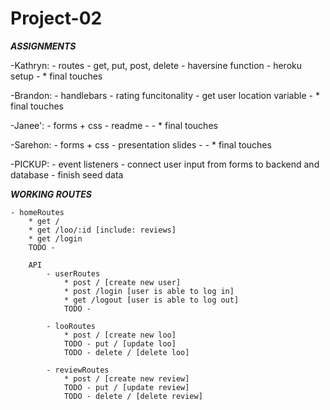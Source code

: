 # Project-02

<!-- TEAM DASHBOARD
    * updated 12:00a 4/5/21
    * task timeline + assignments at bottom -->

<!-- ISSUES --------->
<!-- Total: 16 ------>
<!-- Per Person: 4 -->
<!-- Per Day: 1 ----->
<!-- Days left: 4 --->


<!-- PSA: Comment your code and use console.logs for testing + leave them in there so others who are using that page can test as well. We will delete them before we submit -->

<!-- GIT:
    * start on your personal local branch
    - git pull *sync your local branch w your remote branch
    - git push *read CLI message - you may have to add + commit before pushing
    - git checkout main
    - git pull *sync your local main branch w remote main branch
    - git push
    - git checkout yourbranch
    - git merge main *merge updated local personal branch w your updated local main branch
    * resolve conflicts - usually accept incoming changes
    - git add, commit, push --->


<!-- Dependecies:
    - bcrypt 5.0.1- installed, working
    - connect-session-sequelize 7.1.1 - installed, working
    - dotenv 8.2.0- installed, questions about .env file when repo being pushed and pulled
    - express 4.17.1- installed, working
    - express-handlebars 5.3.0 - installed, working
    - express-session 1.17.1 - installed, working
    - mysql2 2.2.5 - installed, *handles promises differently than 'mysql'
    - nodemon - installed
    - sequelize 6.6.2 - installed, working
    - uniqid 5.3.0 - installed, *not used yet-->

<!--
API /* { Brandon } */
#1 - what data are we able to pull from google maps and how will we be able to manipulate it?
    * figure out how to remedy the git guardian secret thing // save for last

X SEED INFO
#2  *FINISH /* pick up issue: {  } */

X - seed files need to be converted to js files and completed with information enough to present multiple locations and reviews /* { Janee' } */
X - need to figure out exactly what information we need from each model, why + how we're using it, where we need to send it, etc.
    /* { Kathryn } */

X BCRYPT - working /* { Janee + Kathryn } */

#3 - HANDLEBARS (+ connect them to wherever they need to be connected to)
    /*{ Brandon } */
    /* { Kathryn assist if needed } */

#4 - CSS for handlebars files
        /* { Janee'} */
        /* { Sarehon } */

#5 - FORMS /* { Janee + Sarehon } */

#6 - EVENT LISTENERS /* pick up issue: {  } */

#7 - front end js functions to iterate through all of our api calls
    and connect user input to backend + database /* pick up issue: {  } */
    * api calls can only be up to 75 per hour or something like that ** )

X   - main menu functionality  /* { Brandon } */

#8 - haversine function to render 20 mi radius based on user's current location /* { Kathryn } */

#9 - rating functionality *front end js /* { Brandon } */

#10 - deploy to Heroku /* pick up issue: { Kathryn } */
        * boilerplate passport* tutor note
        * figure out how to access it from Heroku

#11 - favorites and trip boards/saved // save for last
#12 - user customization optiions like themes, light/dark switch, etc

#13 - readme /* pick up issue: {  } */

#14 - presentation  /* { Sarehon } */
    - slides
    - timing
    - meet presentation requirements


<!-- TECHNOLOGIES
    - css framework - materialize
    - mysql (sequelize(ORM), + professional appearing seed files)
    - express (handlebars.js)
    - node.js (dotenv, bcrypt)
    - heroku (deployement)
    - encryption/authentication for access (bcrypt)

    DESIRED FUNCTIONALITY
    - collaborative use between different users on project boards
    X- third party api that gives us location data
    X- log in functionality
    X- main menu functionality
    - rating functionality
    - review functionality
    X- add new loo (includes location) functionality
    * save favorites funcitonality
    * search history or recent searches
    - professional appearance
    - responsive UI

    NEXT LEVEL EXTRAS
    - add user likes to Reviews
    - comment on reviews
    - favorites + pinboards
    - user customization optiions ( themes, light/dark switch, etc )
    - weather api for homepage greeting/banner
    - automated scroll + transitions

    CHALLENGES + UNCHARTED TERRITORIES
    - third party api to provide location and/or restroom data
    - materialize css framework
    - handlebars framework
    - project scale
    - communication due to schedules
    - same page with expectations of timing and MVP


TIMELINE

    - Tues: X
        x- project idea { Janee' }
        x- user story + wireframe { Kathryn }
        x- file structure, repo set up, install dependencies { Kathryn }
    - Thurs: X
        x- server + models { Janee' }
        x- config/connection { Brandon }
        x- server running { Kathryn }
    - Fri: X
        x- solidify needed data to be included in models + seeds { Kathryn }
        x- solidify API { Brandon }
        x- models + seed structure { J + K }
        x- create user logins, cookies, and properly encrypt information { B + K }
        x- begin responsive styling { Janee' }
    - Sat: X
        x- configure main menu functionality { Brandon }
    - Sun: X
        x- overflow
    - Mon: X
        x- overflow
    - Tues: X
        x- assess where we're at and make a game plan for achieving desired final product
    - Wed: 4
        - views IN PROGRESS { Brandon }
        - finish seed data { Janee + Sarehon }
        - get haversine function working { Kathryn }
        - finish routes { Kathryn }
        - styling { Sarehon + Janee' }
        - rating functionality { Brandon }

        - complete MVP { ALL }
        - heroku setup { Kathryn }

    - Thurs: 3
        - final touches { ALL }
        - presentation slides { Sarehon }
        - presentation plan { Sarehon }
        - presentation runthrough { All }

        - configure save favorites + search history functionality { save for last }
        - photos and/or themes, light/dark switch, etc { save for last }

    - Fri: 2
        - README { }
        - commit final changes { ALL }

    - Sat: 1
        - PRESENT { ALL }

    -->

***ASSIGNMENTS***

-Kathryn:
    - routes - get, put, post, delete
    - haversine function
    - heroku setup
    -
    * final touches

-Brandon:
    - handlebars
    - rating funcitonality
    - get user location variable
    -
    * final touches

-Janee':
    - forms + css
    - readme
    -
    -
    * final touches

-Sarehon:
    - forms + css
    - presentation slides
    -
    -
    * final touches

-PICKUP:
    - event listeners
    - connect user input from forms to backend and database
    - finish seed data


***WORKING ROUTES***

    - homeRoutes
        * get /
        * get /loo/:id [include: reviews]
        * get /login
        TODO -

        API
            - userRoutes
                * post / [create new user]
                * post /login [user is able to log in]
                * get /logout [user is able to log out]
                TODO -

            - looRoutes
                * post / [create new loo]
                TODO - put / [update loo]
                TODO - delete / [delete loo]

            - reviewRoutes
                * post / [create new review]
                TODO - put / [update review]
                TODO - delete / [delete review]

<!-- PAGES + ROUTES
    - login redirects to homepage
    - homepage renders
        - loodata (haversine - 20 mi radius)
        - map (view buttons render selected loo + reviews)
        - add new loo in menu - modal form
            *redirect to selected loo + reviews - rendering newly reviewed loo
        ?* add new review in menu
            ***how to connect it to specific loo? OR delete from menu and only render on selected_loo+reviews page
        - selected loo + reviews hbs
            *loo: id + reviews for that loo
            - new review button - modal form
                *redirect to selected loo + render new review

    - api routes
        - map.hbs: map view - location pinpoints clickable to render "selected loo modal" which will scroll down to reviews
            * at top of reviews there will be a button to leave a review and modal form to leave review.
            - on map.hbs there will be a button to add new loo w pop up modal form to add a new loo
                - this will redirect to "selected loo modal" rendering the loo that was just added
    - -->
